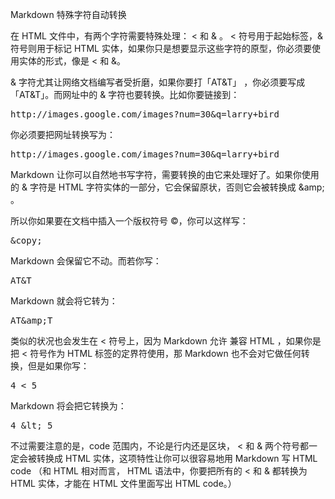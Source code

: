 Markdown 特殊字符自动转换

在 HTML 文件中，有两个字符需要特殊处理： < 和 & 。 < 符号用于起始标签，& 符号则用于标记 HTML 实体，如果你只是想要显示这些字符的原型，你必须要使用实体的形式，像是 &lt; 和 &amp;。

& 字符尤其让网络文档编写者受折磨，如果你要打「AT&T」 ，你必须要写成「AT&amp;T」。而网址中的 & 字符也要转换。比如你要链接到：

<pre>
http://images.google.com/images?num=30&q=larry+bird
</pre>
你必须要把网址转换写为：
<pre>
http://images.google.com/images?num=30&amp;q=larry+bird
</pre>
Markdown 让你可以自然地书写字符，需要转换的由它来处理好了。如果你使用的 & 字符是 HTML 字符实体的一部分，它会保留原状，否则它会被转换成 &amp;amp; 。

所以你如果要在文档中插入一个版权符号 ©，你可以这样写：
<pre>
&amp;copy;
</pre>
Markdown 会保留它不动。而若你写：
<pre>
AT&amp;T
</pre>
Markdown 就会将它转为：
<pre>
AT&amp;amp;T
</pre>
类似的状况也会发生在 < 符号上，因为 Markdown 允许 兼容 HTML ，如果你是把 < 符号作为 HTML 标签的定界符使用，那 Markdown 也不会对它做任何转换，但是如果你写：
<pre>
4 < 5
</pre>
Markdown 将会把它转换为：
<pre>
4 &amp;lt; 5
</pre>
不过需要注意的是，code 范围内，不论是行内还是区块， < 和 & 两个符号都一定会被转换成 HTML 实体，这项特性让你可以很容易地用 Markdown 写 HTML code （和 HTML 相对而言， HTML 语法中，你要把所有的 < 和 & 都转换为 HTML 实体，才能在 HTML 文件里面写出 HTML code。）
